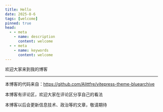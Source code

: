 ```yaml
---
title: Hello
date: 2025-8-6
tags: [welcome]
pinned: true
head:
  - - meta
    - name: description
      content: welcome
  - - meta
    - name: keywords
      content: welcome
---
```


欢迎大家来到我的博客

---

本博客的代码来自：https://github.com/Alittfre/vitepress-theme-bluearchive

本博客有评论区，欢迎大家在评论区分享自己的看法

本博客以后会更新信息技术、政治等的文章，敬请期待
